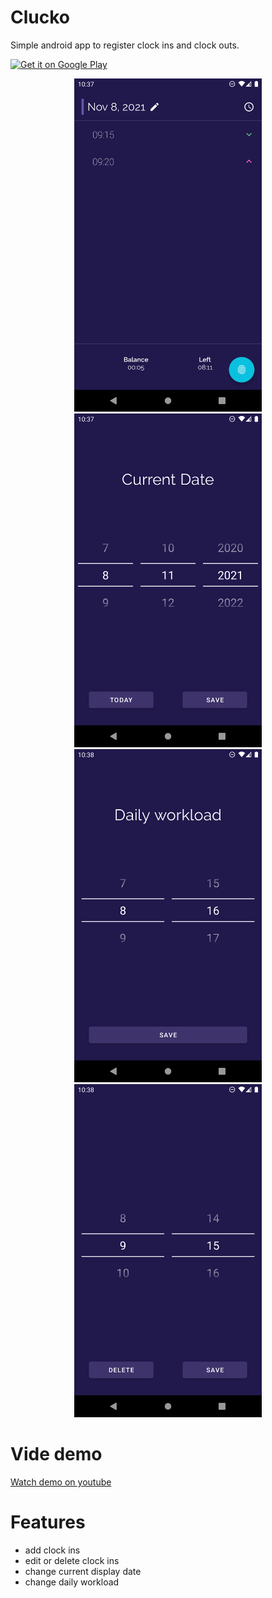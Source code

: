 # Clucko

Simple android app to register clock ins and clock outs.

<a href='https://play.google.com/store/apps/details?id=io.github.artenes.clucko'><img alt='Get it on Google Play' src='https://play.google.com/intl/en_us/badges/static/images/badges/en_badge_web_generic.png' width='200px'/></a>

<p align="middle">
	<img src="prints/screen01.png" width="300">
	<img src="prints/screen02.png" width="300">
	<img src="prints/screen03.png" width="300">
	<img src="prints/screen04.png" width="300">
</p>

# Vide demo

[Watch demo on youtube](https://www.youtube.com/watch?v=UJDdiWI9u2c)

# Features

- add clock ins
- edit or delete clock ins
- change current display date
- change daily workload
